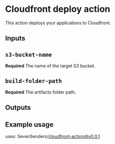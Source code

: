 # Cloudfront deploy action

This action deploys your applications to Cloudfront.

## Inputs

## `s3-bucket-name`

**Required** The name of the target S3 bucket.

## `build-folder-path`

**Required** The artifacts folder path.

## Outputs

##

## Example usage

uses: SevenSenders/cloudfront-action@v0.0.1